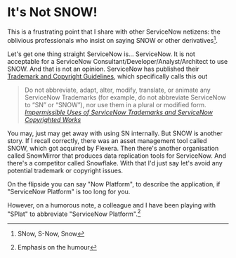 # It's Not SNOW!

This is a frustrating point that I share with other ServiceNow netizens: the oblivious professionals who insist on saying SNOW or other derivatives[^1].

Let's get one thing straight ServiceNow is... ServiceNow. It is not acceptable for a ServiceNow Consultant/Developer/Analyst/Architect to use SNOW. And that is not an opinion. ServiceNow has published their [Trademark and Copyright Guidelines](https://www.servicenow.com/trademarks.html), which specifically calls this out

> Do not abbreviate, adapt, alter, modify, translate, or animate any ServiceNow Trademarks (for example, do not abbreviate ServiceNow to “SN” or “SNOW”), nor use them in a plural or modified form.
> *[Impermissible Uses of ServiceNow Trademarks and ServiceNow Copyrighted Works ](https://www.servicenow.com/trademarks.html#Impermissible-Uses)*

You may, just may get away with using SN internally. But SNOW is another story. If I recall correctly, there was an asset management tool called SNOW, which got acquired by Flexera. Then there's another organisation called SnowMirror that produces data replication tools for ServiceNow. And there's a competitor called Snowflake. With that I'd just say let's avoid any potential trademark or copyright issues.

On the flipside you can say "Now Platform", to describe the application, if "ServiceNow Platform" is too long for you.

However, on a humorous note, a colleague and I have been playing with "SPlat" to abbreviate "ServiceNow Platform".[^2]

[^1]: SNow, S-Now, Snow
[^2]: Emphasis on the humour
